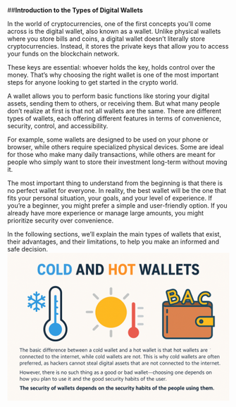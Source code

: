 ##**Introduction to the Types of Digital Wallets**

In the world of cryptocurrencies, one of the first concepts you'll come across is the digital wallet, also known as a wallet. Unlike physical wallets where you store bills and coins, a digital wallet doesn’t literally store cryptocurrencies. Instead, it stores the private keys that allow you to access your funds on the blockchain network.

These keys are essential: whoever holds the key, holds control over the money. That’s why choosing the right wallet is one of the most important steps for anyone looking to get started in the crypto world.

A wallet allows you to perform basic functions like storing your digital assets, sending them to others, or receiving them. But what many people don’t realize at first is that not all wallets are the same. There are different types of wallets, each offering different features in terms of convenience, security, control, and accessibility.

For example, some wallets are designed to be used on your phone or browser, while others require specialized physical devices. Some are ideal for those who make many daily transactions, while others are meant for people who simply want to store their investment long-term without moving it.

The most important thing to understand from the beginning is that there is no perfect wallet for everyone. In reality, the best wallet will be the one that fits your personal situation, your goals, and your level of experience. If you’re a beginner, you might prefer a simple and user-friendly option. If you already have more experience or manage large amounts, you might prioritize security over convenience.

In the following sections, we’ll explain the main types of wallets that exist, their advantages, and their limitations, to help you make an informed and safe decision.
![a](https://raw.githubusercontent.com/AppsDevsLeon/Revista_blockchain/refs/heads/main/Day39/image/ChatGPT%20Image%208%20abr%202025%2C%2004_09_44.png)
